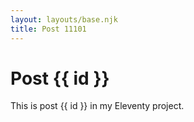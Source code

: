 ```yaml
---
layout: layouts/base.njk
title: Post 11101
---
```


# Post {{ id }}

This is post {{ id }} in my Eleventy project.
